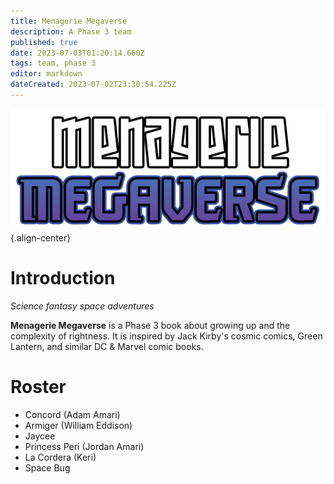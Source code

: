 ```yaml
---
title: Menagerie Megaverse
description: A Phase 3 team
published: true
date: 2023-07-03T01:20:14.660Z
tags: team, phase 3
editor: markdown
dateCreated: 2023-07-02T23:30:54.225Z
---
```


![megaverse logo.png](/characters/menagerie-megaverse/megaverse%20logo.png){.align-center}

# Introduction

*Science fantasy space adventures*

**Menagerie Megaverse** is a Phase 3 book about growing up and the complexity of rightness. It is inspired by Jack Kirby's cosmic comics, Green Lantern, and similar DC & Marvel comic books.

# Roster

- Concord (Adam Amari)
- Armiger (William Eddison)
- Jaycee
- Princess Peri (Jordan Amari)
- La Cordera (Keri)
- Space Bug